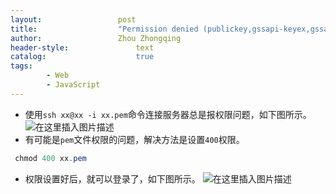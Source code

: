 ```yaml
---
layout:					post
title:					"Permission denied (publickey,gssapi-keyex,gssapi-with-mic)."
author:					Zhou Zhongqing
header-style:				text
catalog:					true
tags:
		- Web
		- JavaScript
---
```

- 使用`ssh xx@xx -i xx.pem`命令连接服务器总是报权限问题，如下图所示。
![在这里插入图片描述](https://i-blog.csdnimg.cn/blog_migrate/b5c6b52fbcfa7fedb6f588a59e0d1a25.png)
- 有可能是`pem`文件权限的问题，解决方法是设置`400`权限。

```java
 chmod 400 xx.pem 
```
- 权限设置好后，就可以登录了，如下图所示。
![在这里插入图片描述](https://i-blog.csdnimg.cn/blog_migrate/43cf501c3ee779193d315ecfe5d0e7e1.png)

